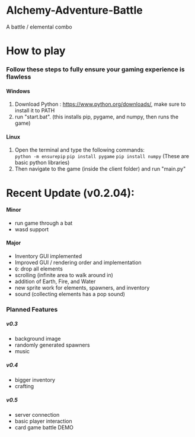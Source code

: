 # Alchemy-Adventure-Battle
A battle / elemental combo

# How to play
### Follow these steps to fully ensure your gaming experience is flawless
#### Windows
1. Download Python : https://www.python.org/downloads/,  make sure to install it to PATH
2. run "start.bat". (this installs pip, pygame, and numpy, then runs the game)
#### Linux
1. Open the terminal and type the following commands:  
   `python -m ensurepip`
   `pip install pygame`
   `pip install numpy`
   (These are basic python libraries)
2. Then navigate to the game (inside the client folder) and run "main.py"

# Recent Update (v0.2.04):
#### Minor
- run game through a bat
- wasd support

#### Major
- Inventory GUI implemented
- Improved GUI / rendering order and implementation
- `Q`: drop all elements
- scrolling (infinite area to walk around in)
- addition of Earth, Fire, and Water
- new sprite work for elements, spawners, and inventory
- sound (collecting elements has a pop sound)

### Planned Features
##### v0.3
- background image
- randomly generated spawners
- music
##### v0.4
- bigger inventory
- crafting
##### v0.5
- server connection
- basic player interaction
- card game battle DEMO

